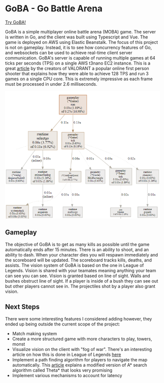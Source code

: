 # GoBA - Go Battle Arena

[Try GoBA!](http://goba-env.eba-hiw6diij.ca-central-1.elasticbeanstalk.com/game)

GoBA is a simple multiplayer online battle arena (MOBA) game. The server is written in Go, and the client was built using Typescript and Vue. The game is deployed on AWS using Elastic Beanstalk. The focus of this project is not on gameplay. Instead, it is to see how concurrency features of Go, and websockets can be used to achieve real-time client server communication. GoBA's server is capable of running multiple games at 64 ticks per seconds (TPS) on a single AWS t3nano EC2 instance. This is a great [article](https://technology.riotgames.com/news/valorants-128-tick-servers) by the creators of VALORANT a popular online first person shooter that explains how they were able to achieve 128 TPS and run 3 games on a single CPU core. This is extremely impressive as each frame must be processed in under 2.6 milliseconds.

![pprof game.run](./client/screenshots/profile-diagram.png)
## Gameplay

The objective of GoBA is to get as many kills as possible until the game automatically ends after 15 minutes. There is an ability to shoot, and an ability to dash. When your character dies you will respawn immediately and the scoreboard will be updated. The scoreboard tracks kills, deaths, and assists. The vision system of GoBA is based on the one in League of Legends. Vision is shared with your teamates meaning anything your team can see you can see. Vision is granted based on line of sight. Walls and bushes obstruct line of sight. If a player is inside of a bush they can see out but other players cannot see in. The projectiles shot by a player also grant vision.

## Next Steps

There were some interesting features I considered adding however, they ended up being outside the current scope of the project:

- Match making system
- Create a more structured game with more characters to play, towers, monst
- Visualize vision on the client with "fog of war". There's an interesting article on how this is done in League of Legends [here](https://technology.riotgames.com/news/story-fog-and-war)
- Implement a path finding algorithm for players to navigate the map automatically. This [article](https://www.researchgate.net/publication/315456384_Applying_Theta_in_Modern_Game) explains a modified version of A\* search algorithm called Theta\* that looks very promising
- Implement various mechanisms to account for latency
